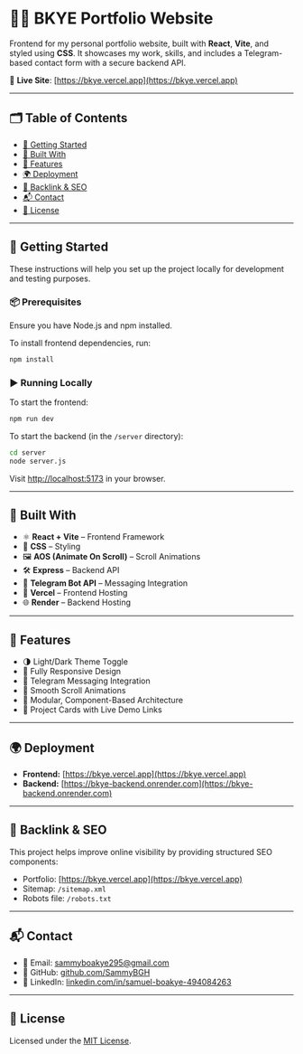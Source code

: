 # 🧑‍💻 BKYE Portfolio Website

Frontend for my personal portfolio website, built with **React**, **Vite**, and styled using **CSS**. It showcases my work, skills, and includes a Telegram-based contact form with a secure backend API.

📌 **Live Site**: [https://bkye.vercel.app](https://bkye.vercel.app)

---

## 🗂️ Table of Contents

* [🚀 Getting Started](#-getting-started)
* [🧩 Built With](#-built-with)
* [🎯 Features](#-features)
* [🌍 Deployment](#-deployment)
* [🔗 Backlink & SEO](#-backlink--seo)
* [📬 Contact](#-contact)
* [📄 License](#-license)

---

## 🚀 Getting Started

These instructions will help you set up the project locally for development and testing purposes.

### 📦 Prerequisites

Ensure you have Node.js and npm installed.

To install frontend dependencies, run:

```bash
npm install
```

### ▶️ Running Locally

To start the frontend:

```bash
npm run dev
```

To start the backend (in the `/server` directory):

```bash
cd server
node server.js
```

Visit [http://localhost:5173](http://localhost:5173) in your browser.

---

## 🧩 Built With

* ⚛️ **React + Vite** – Frontend Framework
* 🎨 **CSS** – Styling
* 🖼️ **AOS (Animate On Scroll)** – Scroll Animations
* 🛠️ **Express** – Backend API
* 🤖 **Telegram Bot API** – Messaging Integration
* 🚀 **Vercel** – Frontend Hosting
* 🌐 **Render** – Backend Hosting

---

## 🎯 Features

* 🌗 Light/Dark Theme Toggle
* 📱 Fully Responsive Design
* 💬 Telegram Messaging Integration
* 🧠 Smooth Scroll Animations
* 🧰 Modular, Component-Based Architecture
* 📸 Project Cards with Live Demo Links

---

## 🌍 Deployment

* **Frontend:** [https://bkye.vercel.app](https://bkye.vercel.app)
* **Backend:** [https://bkye-backend.onrender.com](https://bkye-backend.onrender.com)

---

## 🔗 Backlink & SEO

This project helps improve online visibility by providing structured SEO components:

* Portfolio: [https://bkye.vercel.app](https://bkye.vercel.app)
* Sitemap: `/sitemap.xml`
* Robots file: `/robots.txt`

---

## 📬 Contact

* 📧 Email: [sammyboakye295@gmail.com](mailto:sammyboakye295@gmail.com)
* 🐙 GitHub: [github.com/SammyBGH](https://github.com/SammyBGH)
* 💼 LinkedIn: [linkedin.com/in/samuel-boakye-494084263](https://www.linkedin.com/in/samuel-boakye-494084263)

---

## 📄 License

Licensed under the [MIT License](LICENSE).
